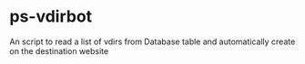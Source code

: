 ps-vdirbot
==========

An script to read a list of vdirs from Database table and automatically create on the destination website
